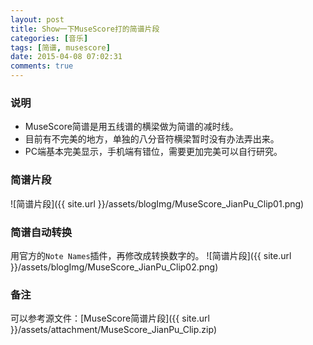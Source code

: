 ```yaml
---
layout: post
title: Show一下MuseScore打的简谱片段
categories: [音乐]
tags: [简谱, musescore]
date: 2015-04-08 07:02:31
comments: true
---
```


### 说明
* MuseScore简谱是用五线谱的横梁做为简谱的减时线。
* 目前有不完美的地方，单独的八分音符横梁暂时没有办法弄出来。
* PC端基本完美显示，手机端有错位，需要更加完美可以自行研究。
<!--more-->
### 简谱片段
![简谱片段]({{ site.url }}/assets/blogImg/MuseScore_JianPu_Clip01.png)

### 简谱自动转换
用官方的`Note Names`插件，再修改成转换数字的。
![简谱片段]({{ site.url }}/assets/blogImg/MuseScore_JianPu_Clip02.png)

### 备注
可以参考源文件：[MuseScore简谱片段]({{ site.url }}/assets/attachment/MuseScore_JianPu_Clip.zip)
